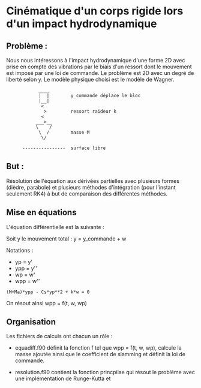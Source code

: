 # Cinématique d'un corps rigide lors d'un impact hydrodynamique

## Problème : 

Nous nous intéressons à l'impact hydrodynamique d'une forme 2D avec prise en
compte des vibrations par le biais d'un ressort dont le mouvement est imposé
par une loi de commande. Le problème est 2D avec un degré de liberté selon y.
Le modèle physique choisi est le modèle de Wagner.

```
            ____
            |  |        y_commande déplace le bloc
            |__|
             <
              >         ressort raideur k
             <
           ___>__
           \    /
            \  /        masse M
             \/
       
      ----------------  surface libre
```

## But : 

Résolution de l'équation aux dérivées partielles avec plusieurs formes
(dièdre, parabole) et plusieurs méthodes d'intégration (pour l'instant
seulement RK4) à but de comparaison des différentes méthodes.

## Mise en équations

L'équation différentielle est la suivante :

Soit y le mouvement total : y = y_commande + w

Notations : 
- yp  = y' 
- ypp = y''
- wp  = w' 
- wpp = w''

```
(M+Ma)*ypp - Cs*yp**2 + k*w = 0
```
On résout ainsi wpp = f(t, w, wp)

## Organisation

Les fichiers de calculs ont chacun un rôle :

- equadiff.f90 définit la fonction f tel que wpp = f(t, w, wp), calcule la
  masse ajoutée ainsi que le coefficient de slamming et définit la loi de
  commande.

- resolution.f90 contient la fonction princpilae qui résout le problème avec
  une implémentation de Runge-Kutta et
